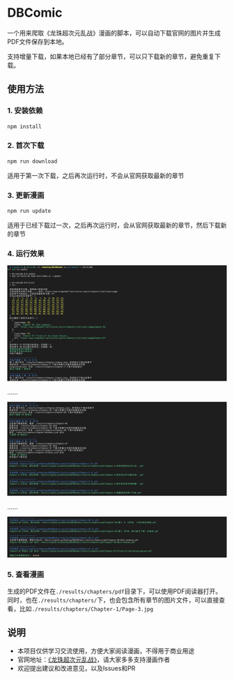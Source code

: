 # DBComic

一个用来爬取《龙珠超次元乱战》漫画的脚本，可以自动下载官网的图片并生成PDF文件保存到本地。

支持增量下载，如果本地已经有了部分章节，可以只下载新的章节，避免重复下载。

## 使用方法

### 1. 安装依赖

```bash
npm install
```

### 2. 首次下载

```bash
npm run download
```

适用于第一次下载，之后再次运行时，不会从官网获取最新的章节

### 3. 更新漫画

```bash
npm run update
```

适用于已经下载过一次，之后再次运行时，会从官网获取最新的章节，然后下载新的章节

### 4. 运行效果

![运行效果](./assets/exec_result_1.png)

......

![运行效果](./assets/exec_result_2.png)

......

![运行效果](./assets/exec_result_3.png)

### 5. 查看漫画

生成的PDF文件在`./results/chapters/pdf`目录下，可以使用PDF阅读器打开。
同时，也在`./results/chapters/`下，也会包含所有章节的图片文件，可以直接查看，比如`./results/chapters/Chapter-1/Page-3.jpg`

## 说明

- 本项目仅供学习交流使用，方便大家阅读漫画，不得用于商业用途
- 官网地址：[《龙珠超次元乱战》](https://www.dragonball-multiverse.com/cn/chapters.html?comic=page)，请大家多多支持漫画作者
- 欢迎提出建议和改进意见，以及Issues和PR
